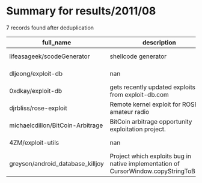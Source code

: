 
# Summary for results/2011/08
    
7 records found after deduplication

| full_name | description | html_url | matched_list | matched_count | pushed_at | size | stargazers_count | language | forks_count |
|----------------------------------|----------------------------------------------------------------------------------------|-----------------------------------------------------|----------------|-----------------|---------------------------|--------|--------------------|------------|---------------|
| lifeasageek/scodeGenerator | shellcode generator | https://github.com/lifeasageek/scodeGenerator | ['shellcode'] | 1 | 2011-08-06 07:36:48+00:00 | 152 | 5 | Python | 1 |
| dljeong/exploit-db | nan | https://github.com/dljeong/exploit-db | ['exploit'] | 1 | 2011-08-03 22:13:10+00:00 | 92 | 1 | Ruby | 0 |
| 0xdkay/exploit-db | gets recently updated exploits from exploit-db.com | https://github.com/0xdkay/exploit-db | ['exploit'] | 1 | 2011-08-04 09:52:12+00:00 | 92 | 1 | Ruby | 1 |
| djrbliss/rose-exploit | Remote kernel exploit for ROSE amateur radio | https://github.com/djrbliss/rose-exploit | ['exploit'] | 1 | 2011-08-08 15:38:23+00:00 | 134 | 22 | C | 9 |
| michaelcdillon/BitCoin-Arbitrage | BitCoin arbitrage opportunity exploitation project. | https://github.com/michaelcdillon/BitCoin-Arbitrage | ['exploit'] | 1 | 2011-08-09 21:53:31+00:00 | 1492 | 8 | Java | 3 |
| 4ZM/exploit-utils | nan | https://github.com/4ZM/exploit-utils | ['exploit'] | 1 | 2011-08-13 15:27:58+00:00 | 96 | 2 | nan | 2 |
| greyson/android_database_killjoy | Project which exploits bug in native implementation of CursorWindow.copyStringToBuffer | https://github.com/greyson/android_database_killjoy | ['exploit'] | 1 | 2011-08-29 22:40:49+00:00 | 104 | 0 | Java | 0 |
